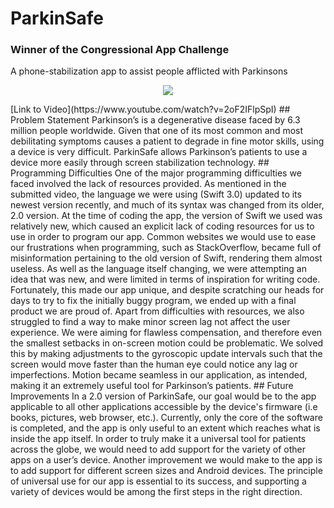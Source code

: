 ﻿# ParkinSafe
### Winner of the Congressional App Challenge
A phone-stabilization app to assist people afflicted with Parkinsons
<p align="center">
  <img src ="http://i.imgur.com/Ow6PkMz.png"/>
</p>
[Link to Video](https://www.youtube.com/watch?v=2oF2IFlpSpI)
## Problem Statement
Parkinson’s is a degenerative disease faced by 6.3 million people worldwide. Given that one of its most common and most debilitating symptoms causes a patient to degrade in fine motor skills, using a device is very difficult. ParkinSafe allows Parkinson’s patients to use a device more easily through screen stabilization technology.
## Programming Difficulties
One of the major programming difficulties we faced involved the lack of resources provided. As mentioned in the submitted video, the language we were using (Swift 3.0) updated to its newest version recently, and much of its syntax was changed from its older, 2.0 version. At the time of coding the app, the version of Swift we used was relatively new, which caused an explicit lack of coding resources for us to use in order to program our app. Common websites we would use to ease our frustrations when programming, such as StackOverflow, became full of misinformation pertaining to the old version of Swift, rendering them almost useless. As well as the language itself changing, we were attempting an idea that was new, and were limited in terms of inspiration for writing code. Fortunately, this made our app unique, and despite scratching our heads for days to try to fix the initially buggy program, we ended up with a final product we are proud of. Apart from difficulties with resources, we also struggled to find a way to make minor screen lag not affect the user experience. We were aiming for flawless compensation, and therefore even the smallest setbacks in on-screen motion could be problematic. We solved this by making adjustments to the gyroscopic update intervals such that the screen would move faster than the human eye could notice any lag or imperfections. Motion became seamless in our application, as intended, making it an extremely useful tool for Parkinson’s patients.
## Future Improvements
In a 2.0 version of ParkinSafe, our goal would be to the app applicable to all other applications accessible by the device's firmware (i.e books, pictures, web browser, etc.). Currently, only the core of the software is completed, and the app is only useful to an extent which reaches what is inside the app itself. In order to truly make it a universal tool for patients across the globe, we would need to add support for the variety of other apps on a user’s device. Another improvement we would make to the app is to add support for different screen sizes and Android devices. The principle of universal use for our app is essential to its success, and supporting a variety of devices would be among the first steps in the right direction.
